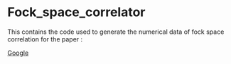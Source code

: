 # Fock_space_correlator

This contains the code used to generate the numerical data of fock space correlation for the paper : 

<a href="https://journals.aps.org/prb/abstract/10.1103/PhysRevB.108.L140201/" target="_blank">Google</a>




